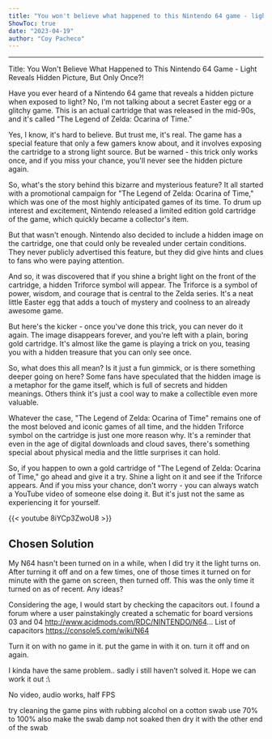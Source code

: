 ```yaml
---
title: "You won't believe what happened to this Nintendo 64 game - light reveals hidden picture, but only once?!"
ShowToc: true 
date: "2023-04-19"
author: "Coy Pacheco"
---
```

*****
Title: You Won't Believe What Happened to This Nintendo 64 Game - Light Reveals Hidden Picture, But Only Once?!

Have you ever heard of a Nintendo 64 game that reveals a hidden picture when exposed to light? No, I'm not talking about a secret Easter egg or a glitchy game. This is an actual cartridge that was released in the mid-90s, and it's called "The Legend of Zelda: Ocarina of Time."

Yes, I know, it's hard to believe. But trust me, it's real. The game has a special feature that only a few gamers know about, and it involves exposing the cartridge to a strong light source. But be warned - this trick only works once, and if you miss your chance, you'll never see the hidden picture again.

So, what's the story behind this bizarre and mysterious feature? It all started with a promotional campaign for "The Legend of Zelda: Ocarina of Time," which was one of the most highly anticipated games of its time. To drum up interest and excitement, Nintendo released a limited edition gold cartridge of the game, which quickly became a collector's item.

But that wasn't enough. Nintendo also decided to include a hidden image on the cartridge, one that could only be revealed under certain conditions. They never publicly advertised this feature, but they did give hints and clues to fans who were paying attention.

And so, it was discovered that if you shine a bright light on the front of the cartridge, a hidden Triforce symbol will appear. The Triforce is a symbol of power, wisdom, and courage that is central to the Zelda series. It's a neat little Easter egg that adds a touch of mystery and coolness to an already awesome game.

But here's the kicker - once you've done this trick, you can never do it again. The image disappears forever, and you're left with a plain, boring gold cartridge. It's almost like the game is playing a trick on you, teasing you with a hidden treasure that you can only see once.

So, what does this all mean? Is it just a fun gimmick, or is there something deeper going on here? Some fans have speculated that the hidden image is a metaphor for the game itself, which is full of secrets and hidden meanings. Others think it's just a cool way to make a collectible even more valuable.

Whatever the case, "The Legend of Zelda: Ocarina of Time" remains one of the most beloved and iconic games of all time, and the hidden Triforce symbol on the cartridge is just one more reason why. It's a reminder that even in the age of digital downloads and cloud saves, there's something special about physical media and the little surprises it can hold.

So, if you happen to own a gold cartridge of "The Legend of Zelda: Ocarina of Time," go ahead and give it a try. Shine a light on it and see if the Triforce appears. And if you miss your chance, don't worry - you can always watch a YouTube video of someone else doing it. But it's just not the same as experiencing it for yourself.

{{< youtube 8iYCp3ZwoU8 >}} 



## Chosen Solution
 My N64 hasn't been turned on in a while, when I did try it the light turns on. After turning it off and on a few times, one of those times it turned on for minute with the game on screen, then turned off.  This was the only time it turned on as of recent.  Any ideas?

 Considering the age, I would start by checking the capacitors out.  I found a forum where a user painstakingly created a schematic for board versions 03 and 04
http://www.acidmods.com/RDC/NINTENDO/N64...
List of capacitors
https://console5.com/wiki/N64

 Turn it on with no game in it.
put the game in with it on.
turn it off and on again.

 I kinda have the same problem.. sadly i still haven’t solved it. Hope we can work it out :\

No video, audio works, half FPS

 try cleaning the game pins with rubbing alcohol on a cotton swab
use 70% to 100% also make the swab damp not soaked
then dry it with the other end of the swab





